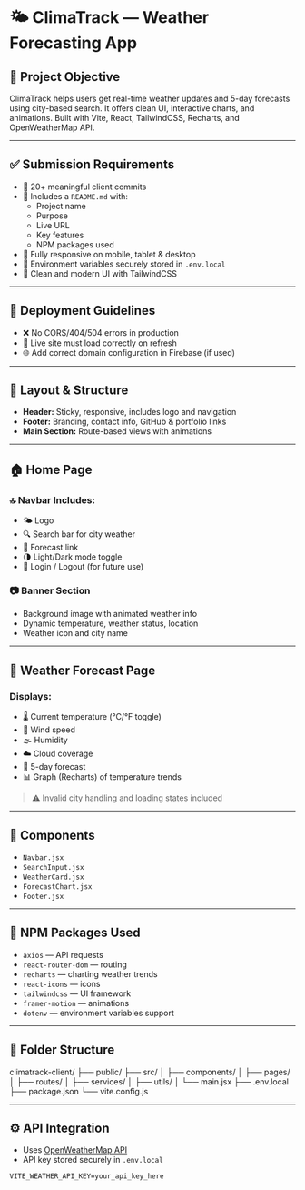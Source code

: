 # 🌤️ ClimaTrack — Weather Forecasting App

## 📌 Project Objective

ClimaTrack helps users get real-time weather updates and 5-day forecasts using city-based search. It offers clean UI, interactive charts, and animations. Built with Vite, React, TailwindCSS, Recharts, and OpenWeatherMap API.

---

## ✅ Submission Requirements

- 🔁 20+ meaningful client commits  
- 📄 Includes a `README.md` with:  
  - Project name  
  - Purpose  
  - Live URL  
  - Key features  
  - NPM packages used  
- 📱 Fully responsive on mobile, tablet & desktop  
- 🔐 Environment variables securely stored in `.env.local`  
- 🎨 Clean and modern UI with TailwindCSS

---

## 🚀 Deployment Guidelines

- ❌ No CORS/404/504 errors in production  
- 🔁 Live site must load correctly on refresh  
- 🌐 Add correct domain configuration in Firebase (if used)

---

## 🧱 Layout & Structure

- **Header:** Sticky, responsive, includes logo and navigation  
- **Footer:** Branding, contact info, GitHub & portfolio links  
- **Main Section:** Route-based views with animations

---

## 🏠 Home Page

### 🔝 Navbar Includes:
- 🌤️ Logo  
- 🔍 Search bar for city weather  
- 📅 Forecast link  
- 🌗 Light/Dark mode toggle  
- 🔐 Login / Logout (for future use)

### 📷 Banner Section
- Background image with animated weather info  
- Dynamic temperature, weather status, location  
- Weather icon and city name

---

## 📍 Weather Forecast Page

### Displays:
- 🌡️ Current temperature (°C/°F toggle)  
- 💨 Wind speed  
- 🌫️ Humidity  
- ☁️ Cloud coverage  
- 📆 5-day forecast  
- 📊 Graph (Recharts) of temperature trends

> ⚠️ Invalid city handling and loading states included

---

## 🔢 Components

- `Navbar.jsx`  
- `SearchInput.jsx`  
- `WeatherCard.jsx`  
- `ForecastChart.jsx`  
- `Footer.jsx`

---

## 🔧 NPM Packages Used

- `axios` — API requests  
- `react-router-dom` — routing  
- `recharts` — charting weather trends  
- `react-icons` — icons  
- `tailwindcss` — UI framework  
- `framer-motion` — animations  
- `dotenv` — environment variables support  

---

## 📂 Folder Structure

climatrack-client/
├── public/
├── src/
│ ├── components/
│ ├── pages/
│ ├── routes/
│ ├── services/
│ ├── utils/
│ └── main.jsx
├── .env.local
├── package.json
└── vite.config.js

---

## ⚙️ API Integration

- Uses [OpenWeatherMap API](https://openweathermap.org/api)
- API key stored securely in `.env.local`

```env
VITE_WEATHER_API_KEY=your_api_key_here